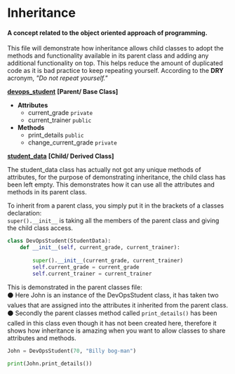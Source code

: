 # Inheritance 

#### A concept related to the object oriented approach of programming.

This file will demonstrate how inheritance allows child classes to adopt the methods and functionality available
in its parent class and adding any additional functionality on top. This helps reduce the amount of duplicated code
as it is bad practice to keep repeating yourself. According to the **DRY** acronym, _"Do not repeat yourself."_

[**devops_student**](devops_student.py) **[Parent/ Base Class]**
* **Attributes**
    * current_grade `private`
    * current_trainer `public`
* **Methods**
    * print_details `public`
    * change_current_grade `private` 

[**student_data**](student_data.py) **[Child/ Derived Class]**

The student_data class has actually not got any unique methods of attributes, for the purpose of
demonstrating inheritance, the child class has been left
empty. This demonstrates how it can use all the attributes and methods in its
parent class.

To inherit from a parent class, you simply put it in the brackets of a classes declaration: <br>
`super().__init__` is taking all the members of the parent class and giving the child class access. <br>
```python
class DevOpsStudent(StudentData):  
    def __init__(self, current_grade, current_trainer):
        
        super().__init__(current_grade, current_trainer)
        self.current_grade = current_grade
        self.current_trainer = current_trainer
```

This is demonstrated in the parent classes file: <br>
⚫ Here John is an instance of the DevOpsStudent class, it has taken two values that are assigned into the attributes it inherited from the parent class. <br>
⚫ Secondly the parent classes method called `print_details()` has been called in this class even though it has not been
 created here, therefore it shows how inheritance is amazing when you want to allow classes to share attributes and methods.
```python
John = DevOpsStudent(70, "Billy bog-man")

print(John.print_details())
```